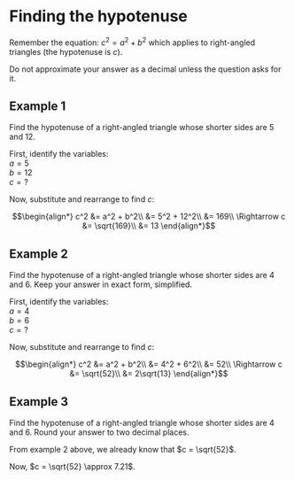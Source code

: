 # Finding the hypotenuse

Remember the equation: $c^2 = a^2 + b^2$ which applies to right-angled triangles (the hypotenuse is $c$).

Do not approximate your answer as a decimal unless the question asks for it.

## Example 1

Find the hypotenuse of a right-angled triangle whose shorter sides are 5 and 12.

First, identify the variables:\
$a = 5$\
$b = 12$\
$c = \textrm{?}$

Now, substitute and rearrange to find $c$:
```math
\begin{align*}
c^2 &= a^2 + b^2\\
    &= 5^2 + 12^2\\
    &= 169\\
\Rightarrow c &= \sqrt{169}\\
&= 13
\end{align*}
```

## Example 2

Find the hypotenuse of a right-angled triangle whose shorter sides are 4 and 6. Keep your answer in exact form, simplified.

First, identify the variables:\
$a = 4$\
$b = 6$\
$c = \textrm{?}$

Now, substitute and rearrange to find $c$:
```math
\begin{align*}
c^2 &= a^2 + b^2\\
    &= 4^2 + 6^2\\
    &= 52\\
\Rightarrow c &= \sqrt{52}\\
&= 2\sqrt{13}
\end{align*}
```

## Example 3

Find the hypotenuse of a right-angled triangle whose shorter sides are 4 and 6. Round your answer to two decimal places.

From example 2 above, we already know that $c = \sqrt{52}$.

Now, $c = \sqrt{52} \approx 7.21$.

